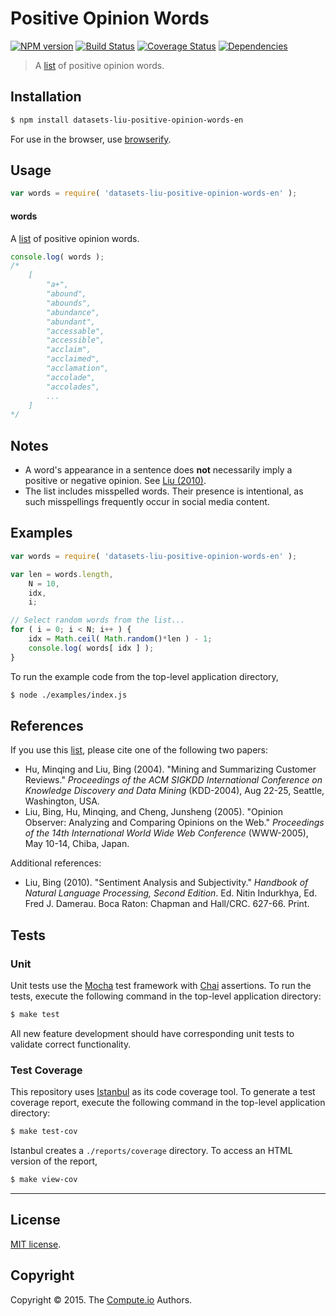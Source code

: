 Positive Opinion Words
===
[![NPM version][npm-image]][npm-url] [![Build Status][travis-image]][travis-url] [![Coverage Status][codecov-image]][codecov-url] [![Dependencies][dependencies-image]][dependencies-url]

> A [list](http://www.cs.uic.edu/~liub/FBS/sentiment-analysis.html#lexicon) of positive opinion words.


## Installation

``` bash
$ npm install datasets-liu-positive-opinion-words-en
```

For use in the browser, use [browserify](https://github.com/substack/node-browserify).


## Usage

``` javascript
var words = require( 'datasets-liu-positive-opinion-words-en' );
```

#### words

A [list](http://www.cs.uic.edu/~liub/FBS/sentiment-analysis.html#lexicon) of positive opinion words.

``` javascript
console.log( words );
/*
	[
		"a+",
		"abound",
		"abounds",
		"abundance",
		"abundant",
		"accessable",
		"accessible",
		"acclaim",
		"acclaimed",
		"acclamation",
		"accolade",
		"accolades",
		...
	]
*/
```


## Notes

*	A word's appearance in a sentence does __not__ necessarily imply a positive or negative opinion. See [Liu (2010)](#liu-2010).
*	The list includes misspelled words. Their presence is intentional, as such misspellings frequently occur in social media content.


## Examples

``` javascript
var words = require( 'datasets-liu-positive-opinion-words-en' );

var len = words.length,
	N = 10,
	idx,
	i;

// Select random words from the list...
for ( i = 0; i < N; i++ ) {
	idx = Math.ceil( Math.random()*len ) - 1;
	console.log( words[ idx ] );
}
```

To run the example code from the top-level application directory,

``` bash
$ node ./examples/index.js
```


## References

If you use this [list](http://www.cs.uic.edu/~liub/FBS/sentiment-analysis.html#lexicon), please cite one of the following two papers:

*	Hu, Minqing and Liu, Bing (2004). "Mining and Summarizing Customer Reviews." *Proceedings of the ACM SIGKDD International Conference on Knowledge Discovery and Data Mining* (KDD-2004), Aug 22-25, Seattle, Washington, USA.
* 	Liu, Bing, Hu, Minqing, and Cheng, Junsheng (2005). "Opinion Observer: Analyzing and Comparing Opinions on the Web." *Proceedings of the 14th International World Wide Web Conference* (WWW-2005), May 10-14, Chiba, Japan.

Additional references:

<a name="liu-2010"></a>
*	Liu, Bing (2010). "Sentiment Analysis and Subjectivity." *Handbook of Natural Language Processing, Second Edition*. Ed. Nitin Indurkhya, Ed. Fred J. Damerau. Boca Raton: Chapman and Hall/CRC. 627-66. Print.



## Tests

### Unit

Unit tests use the [Mocha](http://mochajs.org/) test framework with [Chai](http://chaijs.com) assertions. To run the tests, execute the following command in the top-level application directory:

``` bash
$ make test
```

All new feature development should have corresponding unit tests to validate correct functionality.


### Test Coverage

This repository uses [Istanbul](https://github.com/gotwarlost/istanbul) as its code coverage tool. To generate a test coverage report, execute the following command in the top-level application directory:

``` bash
$ make test-cov
```

Istanbul creates a `./reports/coverage` directory. To access an HTML version of the report,

``` bash
$ make view-cov
```


---
## License

[MIT license](http://opensource.org/licenses/MIT).


## Copyright

Copyright &copy; 2015. The [Compute.io](https://github.com/compute-io) Authors.


[npm-image]: http://img.shields.io/npm/v/datasets-liu-positive-opinion-words-en.svg
[npm-url]: https://npmjs.org/package/datasets-liu-positive-opinion-words-en

[travis-image]: http://img.shields.io/travis/datasets-io/liu-positive-opinion-words-en/master.svg
[travis-url]: https://travis-ci.org/datasets-io/liu-positive-opinion-words-en

[codecov-image]: https://img.shields.io/codecov/c/github/datasets-io/liu-positive-opinion-words-en/master.svg
[codecov-url]: https://codecov.io/github/datasets-io/liu-positive-opinion-words-en?branch=master

[dependencies-image]: http://img.shields.io/david/datasets-io/liu-positive-opinion-words-en.svg
[dependencies-url]: https://david-dm.org/datasets-io/liu-positive-opinion-words-en

[dev-dependencies-image]: http://img.shields.io/david/dev/datasets-io/liu-positive-opinion-words-en.svg
[dev-dependencies-url]: https://david-dm.org/dev/datasets-io/liu-positive-opinion-words-en

[github-issues-image]: http://img.shields.io/github/issues/datasets-io/liu-positive-opinion-words-en.svg
[github-issues-url]: https://github.com/datasets-io/liu-positive-opinion-words-en/issues
